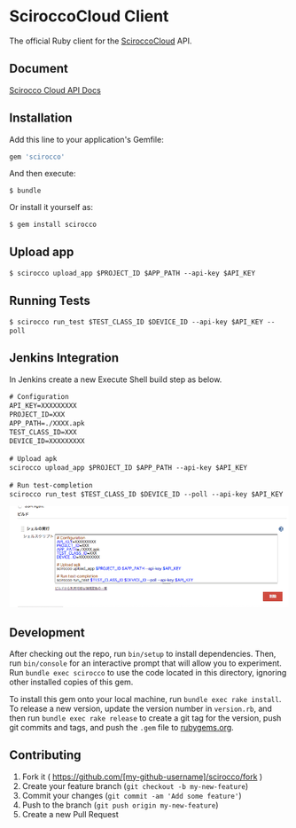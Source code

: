 # SciroccoCloud Client

The official Ruby client for the [SciroccoCloud](http://www.scirocco-cloud.com/) API.

## Document

[Scirocco Cloud API Docs](https://www.scirocco-cloud.com/swagger)

## Installation

Add this line to your application's Gemfile:

```ruby
gem 'scirocco'
```

And then execute:

    $ bundle

Or install it yourself as:

    $ gem install scirocco

## Upload app

    $ scirocco upload_app $PROJECT_ID $APP_PATH --api-key $API_KEY

## Running Tests

    $ scirocco run_test $TEST_CLASS_ID $DEVICE_ID --api-key $API_KEY --poll

## Jenkins Integration

In Jenkins create a new Execute Shell build step as below.

    # Configuration
    API_KEY=XXXXXXXXX
    PROJECT_ID=XXX
    APP_PATH=./XXXX.apk
    TEST_CLASS_ID=XXX
    DEVICE_ID=XXXXXXXXX

    # Upload apk
    scirocco upload_app $PROJECT_ID $APP_PATH --api-key $API_KEY

    # Run test-completion
    scirocco run_test $TEST_CLASS_ID $DEVICE_ID --poll --api-key $API_KEY


![Jenkins Integration](https://raw.githubusercontent.com/sonixlabs/scirocco-rb/master/jenkins.png)

                       
## Development

After checking out the repo, run `bin/setup` to install dependencies. Then, run `bin/console` for an interactive prompt that will allow you to experiment. Run `bundle exec scirocco` to use the code located in this directory, ignoring other installed copies of this gem.

To install this gem onto your local machine, run `bundle exec rake install`. To release a new version, update the version number in `version.rb`, and then run `bundle exec rake release` to create a git tag for the version, push git commits and tags, and push the `.gem` file to [rubygems.org](https://rubygems.org).

## Contributing

1. Fork it ( https://github.com/[my-github-username]/scirocco/fork )
2. Create your feature branch (`git checkout -b my-new-feature`)
3. Commit your changes (`git commit -am 'Add some feature'`)
4. Push to the branch (`git push origin my-new-feature`)
5. Create a new Pull Request
